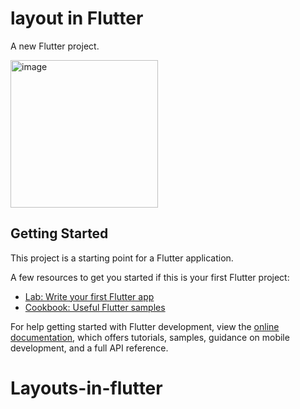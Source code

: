 # layout in Flutter

A new Flutter project.

<img width="236" alt="image" src="https://github.com/SelomieK/Layouts-in-flutter/assets/75025744/80e3ac7a-24d4-482c-81e5-8513fbe421fe">


## Getting Started

This project is a starting point for a Flutter application.

A few resources to get you started if this is your first Flutter project:

- [Lab: Write your first Flutter app](https://docs.flutter.dev/get-started/codelab)
- [Cookbook: Useful Flutter samples](https://docs.flutter.dev/cookbook)

For help getting started with Flutter development, view the
[online documentation](https://docs.flutter.dev/), which offers tutorials,
samples, guidance on mobile development, and a full API reference.
# Layouts-in-flutter



